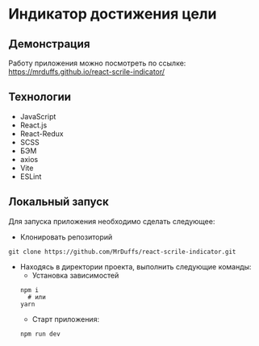 # Индикатор достижения цели
## Демонстрация

Работу приложения можно посмотреть по ссылке:
<https://mrduffs.github.io/react-scrile-indicator/>

## Технологии
- JavaScript
- React.js
- React-Redux
- SCSS
- БЭМ
- axios
- Vite
- ESLint

## Локальный запуск
Для запуска приложения необходимо сделать следующее:
- Клонировать репозиторий
```
git clone https://github.com/MrDuffs/react-scrile-indicator.git
```
- Находясь в директории проекта, выполнить следующие команды:
    - Установка зависимостей
  ```
  npm i
    # или
  yarn
  ```
    - Старт приложения:
  ```
  npm run dev
  ```
